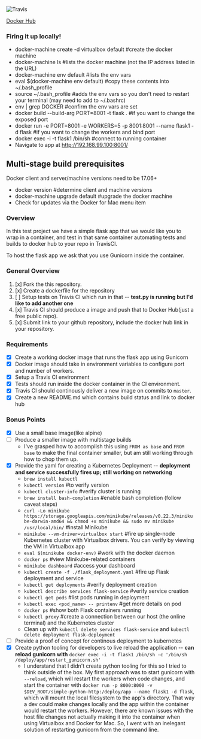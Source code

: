![Travis](https://travis-ci.org/morganwalker/simple-python-http.svg?branch=master)

[Docker Hub](https://hub.docker.com/r/jmorganwalker/simple-python-http/)

### Firing it up locally!

* docker-machine create -d virtualbox default #create the docker machine
* docker-machine ls #lists the docker machine (not the IP address listed in the URL)
* docker-machine env default #lists the env vars
* eval $(docker-machine env default)  #copy these contents into ~/.bash_profile
* source ~/.bash_profile #adds the env vars so you don't need to restart your terminal (may need to add to ~/.bashrc)
* env | grep DOCKER #confirm the env vars are set
* docker build --build-arg PORT=8001 -t flask . #if you want to change the exposed port
* docker run -e PORT=8001 -e WORKERS=5 -p 8001:8001 --name flask1 -d flask #if you want to change the workers and bind port
* docker exec -i -t flask1 /bin/sh #connect to running container
* Navigate to app at http://192.168.99.100:8001/

## Multi-stage build prerequisites

Docker client and server/machine versions need to be 17.06+

* docker version #determine client and machine versions
* docker-machine upgrade default #upgrade the docker machine
* Check for updates via the Docker for Mac menu item


### Overview

In this test project we have a simple flask app that we would like you to wrap in a container, and test in that same container
automating tests and builds to docker hub to your repo in TravisCI.

To host the flask app we ask that you use Gunicorn inside the container.

### General Overview

 1. [x] Fork the this repository.
 2. [x] Create a dockerfile for the repository
 3. [ ] Setup tests on Travis CI which run in that -- **test.py is running but I'd like to add another one**
 4. [x] Travis CI should produce a image and push that to Docker Hub(just a free public repo).
 5. [x] Submit link to your github repository, include the docker hub link in your repository.

### Requirements

 * [x] Create a working docker image that runs the flask app using Gunicorn
 * [x] Docker image should take in environment variables to configure port and number of workers.
 * [x] Setup a Travis CI environment
 * [x] Tests should run inside the docker container in the CI environment.
 * [x] Travis CI should continously deliver a new image on commits to `master`.
 * [x] Create a new README.md which contains build status and link to docker hub

### Bonus Points

 * [x] Use a small base image(like alpine)
 * [ ] Produce a smaller image with multistage builds
   * I've grasped how to accomplish this using `FROM as base` and `FROM base` to make the final container smaller, but am still working through how to chop them up.
 * [x] Provide the yaml for creating a Kubernetes Deployment -- **deployment and service successfully fires up; still working on networking**
   * `brew install kubectl`
   * `kubectl version` #to verify version
   * `kubectl cluster-info` #verify cluster is running
   * `brew install bash-completion` #enable bash completion (follow caveat steps)
   * `curl -Lo minikube https://storage.googleapis.com/minikube/releases/v0.22.3/minikube-darwin-amd64 && chmod +x minikube && sudo mv minikube /usr/local/bin/` #install Minikube
   * `minikube --vm-driver=virtualbox start` #fire up single-node Kubernetes cluster with Virtualbox drivers.  You can verify by viewing the VM in Virtualbox app
   * `eval $(minikube docker-env)` #work with the docker daemon
   * `docker ps` #view Minikube-related containers
   * `minikube dashboard` #access your dashboard
   * `kubectl create -f ./flask_deployment.yaml` #fire up Flask deployment and service
   * `kubectl get deployments` #verify deployment creation
   * `kubectl describe services flask-service` #verify service creation
   * `kubectl get pods` #list pods running in deployment
   * `kubectl exec <pod_name> -- printenv` #get more details on pod
   * `docker ps` #show both Flask containers running
   * `kubectl proxy` #create a connection between our host (the online terminal) and the Kubernetes cluster
   * Clean up with `kubectl delete services flask-service` and `kubectl delete deployment flask-deployment`
 * [ ] Provide a proof of concept for continous deployment to kubernetes
 * [x] Create python tooling for developers to live reload the application -- **can reload gunicorn with** ```docker exec -i -t flask1 /bin/sh -c '/bin/sh /deploy/app/restart_gunicorn.sh'```
   * I understand that I didn't create python tooling for this so I tried to think outside of the box.  My first approach was to start gunicorn with `--reload`, which will restart the workers when code changes, and start the container with `docker run -p 8000:8000 -v $DEV_ROOT/simple-python-http:/deploy/app --name flask1 -d flask`, which will mount the local filesystem to the app's directory.  That way a dev could make changes locally and the app within the container would restart the workers.  However, there are known issues with the host file changes not actually making it into the container when using Virtualbox and Docker for Mac.  So, I went with an inelegant solution of restarting gunicorn from the command line.

